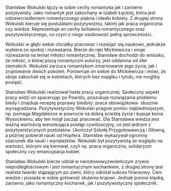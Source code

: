 Stanisław Wokulski łączy w sobie cechy romantyka jak i zarówno pozytywisty. Jako romantyk jest zakochany w Izabeli Łęckiej, która jest odzwierciedleniem romantycznego piękna i ideału kobiety. Z drugiej strony Wokulski kieruje się postulatami pozytywizmu, takimi jak praca organiczna czy wiedza. Reprezentuje on cechy bohatera romantycznego oraz pozytywistycznego, co czyni z niego osobowość pełną sprzeczności.

Wokulski w głębi siebie chciałby pracować i rozwijać się naukowo, jednakże wybiera on spokój i rozważania. Bierze do ręki Mickiewicza i snuje rozważania na temat miłości romantycznej. Stanisław dochodzi do wniosku, że miłość, o której piszą romantyczni autorzy, jest oddalona od sfer ziemskich. Wokulski zarzuca romantykom zmarnowanie jego życia, jak i zrujnowanie dwóch pokoleń. Porównuje on siebie do Mickiewicza i mówi, że oboje zakochali się w kobietach, których bez majątku i tytułu, nie mogliby posiąść.

Stanisław Wokulski realizował hasła pracy organicznej. Społeczny aspekt pracy widzi on spacerując po Powiślu, poszukuje rozwiązania problemu biedy i znajduje receptę poprawy biedoty: praca obowiązkowa- słusznie wynagradzana. Pozytywistyczny Wokulski pragnie pomóc najbiedniejszym, np. pomaga Magdalence w powrocie na dobrą ścieżkę życia i kupuje konia Wysockiemu, aby ten mógł zacząć pracować. Dla Stanisława wiedza jest ważną wartością warunkująca postęp cywilizacyjny, co jest jednym z pozytywistycznych postulatów. Ukończył Szkołę Przygotowawczą i Główną, a później pobierał nauki od Hopfera. Stanisław wykazywał ogromny szacunek dla nauki i wynalazków. Wokulski był pozytywistą ze względu na wartości, którymi się kierował, czyli np. praca organiczna, solidaryzm społeczny czy emancypacja kobiet.

Stanisław Wokulski bierze udział w narodowowyzwoleńczym zrywie niepodległościowym i jest romantycznym kochankiem, z drugiej strony jest realista twardo stąpającym po ziemi, który odniósł sukces finansowy. Ceni wiedze i posiada w sobie gotowość służenia krajowi. Jednak ponosi klęskę, zarówno, jako romantyczny kochanek, jak i pozytywistyczny społecznik.
